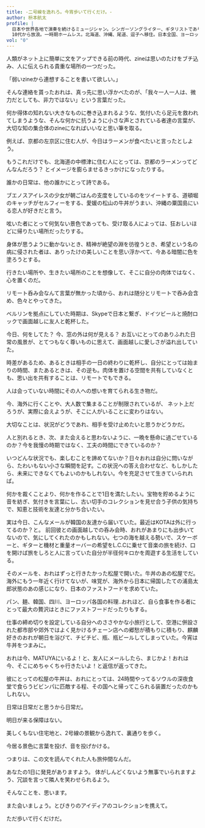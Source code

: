 ```yaml
---
title: -二号線を逸れろ。今宵歩いて行くだけ。-
author: 枡本航太
profile: |
  日本や世界各地で演奏を続けるミュージシャン。シンガーソングライター、ギタリストであり、ダンスミュージックのプロデューサーBLOWBOHEMIAとしても活動。
  10代から放浪。一時期ホームレス。北海道、沖縄、尾道、逗子へ移住。日本全国、ヨーロッパ、タイへのツアー後、ベルリンへ移住。その後近年は東アジアが主な拠点。韓国、台湾でも活動中。
vol: "0"
---
```


人類がネット上に簡単に文をアップできる前の時代、zineは思いのたけをブチ込み、人に伝えられる貴重な場所の一つだった。

「弱いzineから連想することを書いて欲しい。」

そんな連絡を貰ったおれは、真っ先に思い浮かべたのが、「我々一人一人は、微力だとしても、非力ではない」という言葉だった。

何か得体の知れない大きなものに巻き込まれるような、気付いたら足元を救われてしまうような、そんな何かに抗うように小さな声とされている者達の言葉が、大切な知の集合体のzineになればいいなと思い筆を取る。

例えば、京都の左京区に住む人が、今日はラーメンが食べたいと言ったとしよう。

もうこれだけでも、北海道の中標津に住む人にとっては、京都のラーメンってどんなんだろう？ とイメージを膨らませるきっかけになったりする。

誰かの日常は、他の誰かにとって詩である。

ブエノスアイレスの少女が朝ごはんの支度をしているのをツイートする、道頓堀のキャッチがセルフィーをする、愛媛の松山の牛丼がうまい、沖縄の粟国島にいる恋人が好きだと言う。

呟いた者にとって何気ない景色であっても、受け取る人によっては、狂おしいほどに帰りたい場所だったりする。

身体が思うように動かないとき、精神が絶望の淵を彷徨うとき、希望という名の病に侵された者は、ありったけの美しいことを思い浮かべて、今ある暗闇に色を塗ろうとする。

行きたい場所や、生きたい場所のことを想像して、そこに自分の肉体ではなく、心を置くのだ。

リモート呑み会なんて言葉が無かった頃から、おれは随分とリモートで呑み会含め、色々とやってきた。

ベルリンを拠点にしていた時期は、Skypeで日本と繋ぎ、ドイツビールと焼酎ロックで画面越しに友人と乾杯した。

今日、何をしてた？ 今、窓の外は何が見える？ お互いにとってのありふれた日常の風景が、とてつもなく尊いものに思えて、画面越しに愛しさが溢れ出していた。

時差があるため、あるときは相手の一日の終わりに乾杯し、自分にとっては始まりの時間、またあるときは、その逆も。肉体を置ける空間を共有していなくとも、思い出を共有することは、リモートでもできる。

人は会っていない時間にその人への想いを育てられる生き物だ。

今、海外に行くことや、大人数で集まることが制限されているが、
ネット上だろうが、実際に会えようが、そこに人がいることに変わりはない。

大切なことは、状況がどうであれ、相手を受け止めたいと思うかどうかだ。

人と別れるとき、次、また会えると思わないように、一晩を懸命に過ごせているのか？今を我慢の時期ではなく、工夫の時間にできているのか？

いつどんな状況でも、楽しむことを諦めてないか？日々おれは自分に問いながら、たわいもない小さな瞬間を記す。この状況への答え合わせなど、もしかしたら、未来にできなくてもよいのかもしれない。今を充足させて生きていられれば。

何かを裁くことより、何かを作ることで<span class="text-upright">1</span>日を満たしたい。宝物を貯めるように音を紡ぎ、気付きを言葉にし、古い切手のコレクションを見せ合う子供の気持ちで、知恵と技術を友達と分かち合いたい。

実は今日、こんなメールが韓国の友達から届いていた。最近はKOTAは外に行ってるのか？と。
前回彼との画面越しでの呑み会時、おれがあまりにも出歩いてないので、気にしてくれたのかもしれない。七つの海を越える勢いで、スケーボーと、ギターと機材と重量オーバーの希望を<span class="text-sideways">L.C.C</span>に乗せて音楽の旅を続け、口を開けば旅をしろと人に言っていた自分が半径何キロかを周遊する生活をしている。

そのメールを、おれはずっと行きたかった松屋で開いた。牛丼のあの松屋でだ。海外にもう一年近く行けてないが、味覚が、海外から日本に帰国したての浦島太郎状態のあの感じになり、日本のファストフードを求めていた。

パン、麺、韓国、四川、ヨーロッパ各国の料理..おれほど、自ら食事を作る者にとって最大の贅沢はときにファストフードだったりもする。

仕事の締め切りを設定している自分へのささやかな小旅行として、空港に併設された都市部や郊外ではよく見かけるチェーン店への郷愁が積もりに積もり、麒麟好きのおれが朝日を浴びて、チビチビ、瓶、瓶ビールしてしまっていた。今宵は牛丼をつまみに。

おれは今、MATUYAにいるよ！と、友人にメールしたら、まじかよ！おれは今、そこにめちゃくちゃ行きたいよ！と返信が返ってきた。

彼にとっての松屋の牛丼は、おれにとっては、<span class="text-tcy">24</span>時間やってるソウルの深夜食堂で食らうビビンパに匹敵する程、その国へと帰ってこられる装置だったのかもしれない。

日常は日常だと思うから日常だ。

明日が来る保障はない。

美しくもない住宅地と、<span class="text-upright">2</span>号線の景観から逸れて、裏通りを歩く。

今居る景色に言葉を投げ、音を投げかける。

つまりは、この文を読んでくれた人も旅仲間なんだ。

あなたの<span class="text-upright">1</span>日に発見がありますよう。
体がしんどくないよう無事でいられますよう、冗談を言って隣人を笑わせられるよう。

そんなことを、思います。

また会いましょう。とびきりのアイディアのコレクションを携えて。

ただ歩いて行くだけだ。
